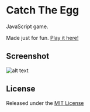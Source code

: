 # Catch The Egg
JavaScript game.

Made just for fun. [Play it here!](http://shtange.com/catch-the-egg/)

## Screenshot
![alt text](https://raw.githubusercontent.com/shtange/catch-the-egg/master/catch-the-egg-screen.jpg "Catch The Egg")

## License
Released under the [MIT License](http://www.opensource.org/licenses/mit-license.php)